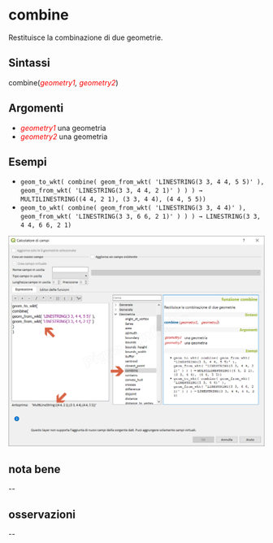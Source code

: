 # combine

Restituisce la combinazione di due geometrie.

## Sintassi

combine(_<span style="color:red;">geometry1</span>, <span style="color:red;">geometry2</span>_)

## Argomenti

* _<span style="color:red;">geometry1</span>_ una geometria
* _<span style="color:red;">geometry2</span>_ una geometria


## Esempi


* `geom_to_wkt( combine( geom_from_wkt( 'LINESTRING(3 3, 4 4, 5 5)' ), geom_from_wkt( 'LINESTRING(3 3, 4 4, 2 1)' ) ) ) → MULTILINESTRING((4 4, 2 1), (3 3, 4 4), (4 4, 5 5))`
* `geom_to_wkt( combine( geom_from_wkt( 'LINESTRING(3 3, 4 4)' ), geom_from_wkt( 'LINESTRING(3 3, 6 6, 2 1)' ) ) ) → LINESTRING(3 3, 4 4, 6 6, 2 1)`

![](/img/geometria/combine/combine1.png)

## nota bene

--

## osservazioni

--

